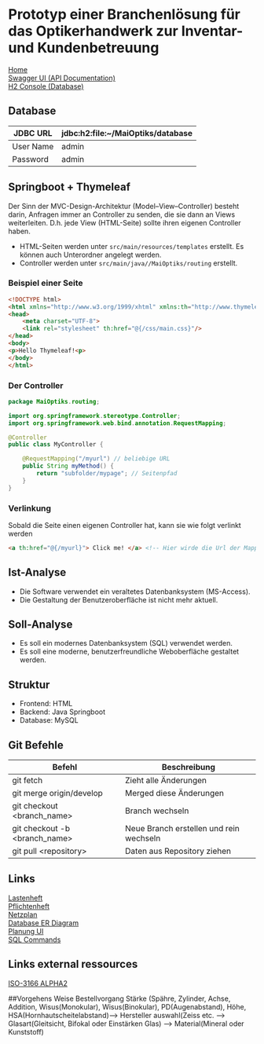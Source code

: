 # Prototyp einer Branchenlösung für das Optikerhandwerk zur Inventar- und Kundenbetreuung

[Home](http://localhost:8080/)   
[Swagger UI (API Documentation)](http://localhost:8080/api/swagger)   
[H2 Console (Database)](http://localhost:8080/console)   
 

## Database
| JDBC URL  | jdbc:h2:file:~/MaiOptiks/database |
|-----------|-----------------------------------|
| User Name | admin                             |
| Password  | admin                             |


## Springboot + Thymeleaf

Der Sinn der MVC-Design-Architektur (Model–View–Controller) besteht darin, Anfragen immer an Controller zu senden, die sie dann an Views weiterleiten.
D.h. jede View (HTML-Seite) sollte ihren eigenen Controller haben.

- HTML-Seiten werden unter ``src/main/resources/templates`` erstellt. Es können auch Unterordner angelegt werden.
- Controller werden unter ``src/main/java//MaiOptiks/routing`` erstellt.

### Beispiel einer Seite
``` html
<!DOCTYPE html>
<html xmlns="http://www.w3.org/1999/xhtml" xmlns:th="http://www.thymeleaf.org">
<head>
    <meta charset="UTF-8">
    <link rel="stylesheet" th:href="@{/css/main.css}"/>
</head>
<body>
<p>Hello Thymeleaf!<p>
</body>
</html>

```

### Der Controller
``` java
package MaiOptiks.routing;

import org.springframework.stereotype.Controller;
import org.springframework.web.bind.annotation.RequestMapping;

@Controller
public class MyController {

    @RequestMapping("/myurl") // beliebige URL
    public String myMethod() {
        return "subfolder/mypage"; // Seitenpfad
    }
}
```

### Verlinkung
Sobald die Seite einen eigenen Controller hat, kann sie wie folgt verlinkt werden
``` html
<a th:href="@{/myurl}"> Click me! </a> <!-- Hier wirde die Url der Mapping-Methode verwendet -->
```


## Ist-Analyse

- Die Software verwendet ein veraltetes Datenbanksystem (MS-Access).
- Die Gestaltung der Benutzeroberfläche ist nicht mehr aktuell.

## Soll-Analyse

- Es soll ein modernes Datenbanksystem (SQL) verwendet werden.
- Es soll eine moderne, benutzerfreundliche Weboberfläche gestaltet werden.

## Struktur
* Frontend: HTML
* Backend: Java Springboot
* Database: MySQL

## Git Befehle
| Befehl                        | Beschreibung                            |
|-------------------------------|-----------------------------------------|
| git fetch                     | Zieht alle Änderungen                   |
| git merge origin/develop      | Merged diese Änderungen                 |
| git checkout <branch_name>    | Branch wechseln                         |
| git checkout -b <branch_name> | Neue Branch erstellen und rein wechseln |
| git pull \<repository\>       | Daten aus Repository ziehen             |

## Links
[Lastenheft](https://kstlinfo-my.sharepoint.com/:w:/g/personal/marten_knystock_campus_kstl_de/EWdrL29u_n9MoWcfNHLSBcoBSCiM-zFt9eo9uOuwIlvDog?e=k9mJ6w)
<br>
[Pflichtenheft](https://kstlinfo-my.sharepoint.com/:w:/g/personal/tom_volmer_campus_kstl_de/EQo7P0h-HmlJqI1qdyyq3ZwBZkbRvNAZmD0urwarAb6m0w?rtime=PGvW8PWA2kg)
<br>
[Netzplan](https://kstlinfo-my.sharepoint.com/:x:/g/personal/marten_knystock_campus_kstl_de/EStvpgzskKpLkfu888DZk0cBtcmsMb1jRR7kZ5JvLuGoBw)
<br>
[Database ER Diagram](https://lucid.app/lucidchart/08941d25-94ba-4ccc-87b8-e5279fa2f4c5/edit?viewport_loc=-199%2C-21%2C3426%2C1558%2C0_0&invitationId=inv_fa3c614f-6ac6-4183-a9d4-6889f62b9cfc#)
<br>
[Planung UI](https://app.moqups.com/Zbmm5mG5cZXwIF5PqtXo1HitC3PoHLhZ/view/page/ad64222d5)
<br>
[SQL Commands](https://kstlinfo-my.sharepoint.com/:w:/g/personal/tom_volmer_campus_kstl_de/EYrUUIaw3alJsl7vVZM0Y0ABsxy7KA6Vl1CtLfj-cNjzYA?e=UhQrtM)

## Links external ressources
[ISO-3166 ALPHA2](https://de.wikipedia.org/wiki/ISO-3166-1-Kodierliste)
<br>

##Vorgehens Weise Bestellvorgang
Stärke (Spähre, Zylinder, Achse, Addition, Wisus(Monokular), Wisus(Binokular), PD(Augenabstand), Höhe, HSA(Hornhautscheitelabstand)--> Hersteller auswahl(Zeiss etc. 
--> Glasart(Gleitsicht, Bifokal oder Einstärken Glas) --> Material(Mineral oder Kunststoff)
